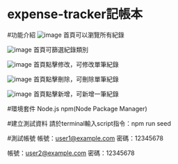 # expense-tracker記帳本
#功能介紹
![image](https://github.com/peipeipeipeigit/expense-tracker/assets/56731175/12d54a56-ba58-48b0-8785-2ec7b9e578d5)
首頁可以瀏覽所有紀錄

![image](https://github.com/peipeipeipeigit/expense-tracker/assets/56731175/c7d1fd65-5826-4e71-9a11-d6b78f20e8ee)
首頁可篩選紀錄類別

![image](https://github.com/peipeipeipeigit/expense-tracker/assets/56731175/e04c0cde-6b8e-44eb-8ec8-bb8456526f2b)
首頁點擊修改，可修改單筆紀錄

![image](https://github.com/peipeipeipeigit/expense-tracker/assets/56731175/313ae886-9de7-492a-832f-f77c401d6537)
首頁點擊刪除，可刪除單筆紀錄

![image](https://github.com/peipeipeipeigit/expense-tracker/assets/56731175/2a6e5d71-fc6b-4340-911e-60445565d7e6)
首頁點擊新增，可新增一筆紀錄

#環境套件
Node.js
npm(Node Package Manager)

#建立測試資料
請於terminal輸入script指令：npm run seed

#測試帳號
帳號：user1@example.com
密碼：12345678

帳號：user2@example.com
密碼：12345678 
